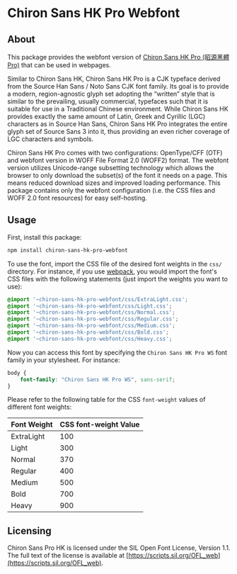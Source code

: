 Chiron Sans HK Pro Webfont
==========================

## About

This package provides the webfont version of [Chiron Sans HK Pro (昭源黑體 Pro)](https://github.com/chiron-fonts/chiron-sans-hk-pro) that can be used in webpages.

Similar to Chiron Sans HK, Chiron Sans HK Pro is a CJK typeface derived from the Source Han Sans / Noto Sans CJK font family. Its goal is to provide a modern, region-agnostic glyph set adopting the “written” style that is similar to the prevailing, usually commercial, typefaces such that it is suitable for use in a Traditional Chinese environment. While Chiron Sans HK provides exactly the same amount of Latin, Greek and Cyrillic (LGC) characters as in Source Han Sans, Chiron Sans HK Pro integrates the entire glyph set of Source Sans 3 into it, thus providing an even richer coverage of LGC characters and symbols.   

Chiron Sans HK Pro comes with two configurations: OpenType/CFF (OTF) and webfont version in WOFF File Format 2.0 (WOFF2) format. The webfont version utilizes Unicode-range subsetting technology which allows the browser to only download the subset(s) of the font it needs on a page. This means reduced download sizes and improved loading performance. This package contains only the webfont configuration (i.e. the CSS files and WOFF 2.0 font resources) for easy self-hosting.

## Usage

First, install this package:

```bash
npm install chiron-sans-hk-pro-webfont 
```

To use the font, import the CSS file of the desired font weights in the `css/` directory. For instance, if you use [webpack](https://webpack.js.org/), you would import the font's CSS files with the following statements (just import the weights you want to use): 

```css
@import '~chiron-sans-hk-pro-webfont/css/ExtraLight.css';
@import '~chiron-sans-hk-pro-webfont/css/Light.css';
@import '~chiron-sans-hk-pro-webfont/css/Normal.css';
@import '~chiron-sans-hk-pro-webfont/css/Regular.css';
@import '~chiron-sans-hk-pro-webfont/css/Medium.css';
@import '~chiron-sans-hk-pro-webfont/css/Bold.css';
@import '~chiron-sans-hk-pro-webfont/css/Heavy.css';
```

Now you can access this font by specifying the `Chiron Sans HK Pro WS` font family in your stylesheet. For instance:

```css
body {
    font-family: "Chiron Sans HK Pro WS", sans-serif;
}
```

Please refer to the following table for the CSS `font-weight` values of different font weights:

| Font Weight | CSS font-weight Value |
|---|---|
| ExtraLight | 100 |
| Light | 300 |
| Normal | 370 |
| Regular | 400 |
| Medium | 500 |
| Bold | 700 |
| Heavy | 900 |


## Licensing

Chiron Sans Pro HK is licensed under the SIL Open Font License, Version 1.1. The full text of the license is available at [https://scripts.sil.org/OFL_web](https://scripts.sil.org/OFL_web).
